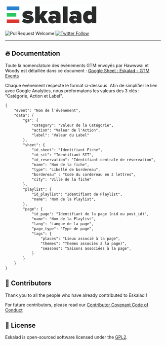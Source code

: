 ![Eskalad](logo.png)

![PullRequest Welcome](https://img.shields.io/badge/PR-welcome-brightgreen.svg?style=flat-square)
[![Twitter Follow](https://img.shields.io/twitter/follow/raccourciagency.svg?label=Twitter&style=social)](https://twitter.com/raccourciagency)

---

## :fire: Documentation

Toute la nomenclature des événements GTM envoyés par Hawwwai et Woody est détaillée dans ce document :
[Google Sheet : Eskalad - GTM Events](https://docs.google.com/spreadsheets/d/1-MoWKIZ33HDxQhO8VjEm4PydfChZRBImAtM37vJOFt4/edit?usp=sharing)


Chaque événement respecte le format ci-dessous. Afin de simplifier le lien avec Google Analytics, nous préformatons les valeurs des 3 clés : "Catégorie, Action et Label".

```
{
    "event": "Nom de l'événement",
    "data": {
        "ga": {
            "category": "Valeur de la Catégorie",
            "action": "Valeur de l'Action",
            "label": "Valeur du Label"
        },
        "sheet": {
            "id_sheet": "Identifiant Fiche",
            "id_sit": "Identifiant SIT",
            "id_reservation": "Identifiant centrale de réservation",
            "name": "Nom de la fiche",
            "type": "Libellé de bordereau",
            "bordereau" : "Code du cordereau en 3 lettres",
            "city": "Ville de la fiche"
        },
        "playlist": {
            "id_playlist": "Identifiant de Playlist",
            "name": "Nom de la Playlist",
        },
        "page": {
            "id_page": "Identifiant de la page (nid ou post_id)",
            "name": "Nom de la Playlist",
            "lang": "Langue de la page",
            "page_type": "Type de page",
            "tags": {
                "places": "Lieux associé à la page",
                "themes": "Themes associés à la page)",
                "seasons": "Saisons associées à la page",
            }
        }
    }
}
```

## :metal: Contributors

Thank you to all the people who have already contributed to Eskalad !

For future contributors, please read our [Contributor Covenant Code of Conduct](CODE_OF_CONDUCT.md)

## :bookmark: License

Eskalad is open-sourced software licensed under the [GPL2](LICENSE).
